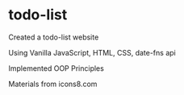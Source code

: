 # todo-list

Created a todo-list website

Using Vanilla JavaScript, HTML, CSS, date-fns api

Implemented OOP Principles

Materials from icons8.com
